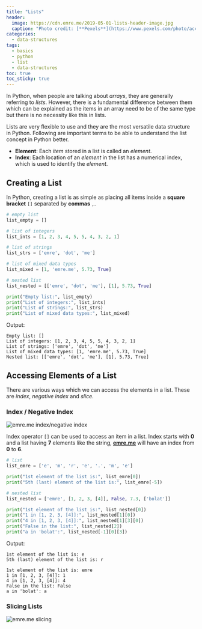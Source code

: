 ```yaml
---
title: "Lists"
header:
  image: https://cdn.emre.me/2019-05-01-lists-header-image.jpg
  caption: "Photo credit: [**Pexels**](https://www.pexels.com/photo/account-black-and-white-business-commerce-209137/)"
categories:
  - data-structures
tags:
  - basics
  - python
  - list
  - data-structures
toc: true
toc_sticky: true
---
```


In Python, when people are talking about *arrays*, they are generally referring to *lists*. However, there is a fundamental difference between them which can be explained as the items in an array need to be of the same type but there is no necessity like this in lists.

Lists are very flexible to use and they are the most versatile data structure in Python. Following are important terms to be able to understand the list concept in Python better.



- **Element**: Each *item* stored in a list is called an *element*.
- **Index**: Each location of an *element* in the list has a numerical index, which is used to identify the *element*.

## Creating a List ##
In Python, creating a list is as simple as placing all items inside a **square bracket** `[]` separated by **commas** `,`.

```python
# empty list
list_empty = []

# list of integers
list_ints = [1, 2, 3, 4, 5, 5, 4, 3, 2, 1]

# list of strings
list_strs = ['emre', 'dot', 'me']

# list of mixed data types
list_mixed = [1, 'emre.me', 5.73, True]

# nested list
list_nested = [['emre', 'dot', 'me'], [1], 5.73, True]

print("Empty list:", list_empty)
print("List of integers:", list_ints)
print("List of strings:", list_strs)
print("List of mixed data types:", list_mixed)
```

Output:
```
Empty list: []
List of integers: [1, 2, 3, 4, 5, 5, 4, 3, 2, 1]
List of strings: ['emre', 'dot', 'me']
List of mixed data types: [1, 'emre.me', 5.73, True]
Nested list: [['emre', 'dot', 'me'], [1], 5.73, True]
```

## Accessing Elements of a List ##

There are various ways which we can access the elements in a list. These are *index*, *negative index* and *slice*.

### Index / Negative Index ###

![emre.me index/negative index](https://cdn.emre.me/2019-05-01-lists-index-negative-index.png)

Index operator `[]` can be used to access an item in a list.
Index starts with **0** and a list having **7** elements like the string, **[emre.me](https://emre.me)** will have an index from **0** to **6**.

```python
# list
list_emre = ['e', 'm', 'r', 'e', '.', 'm', 'e']

print("1st element of the list is:", list_emre[0])
print("5th (last) element of the list is:", list_emre[-5])

# nested list
list_nested = ['emre', [1, 2, 3, [4]], False, 7.3, ['bolat']]

print("1st element of the list is:", list_nested[0])
print("1 in [1, 2, 3, [4]]:", list_nested[1][0])
print("4 in [1, 2, 3, [4]]:", list_nested[1][3][0])
print("False in the list:", list_nested[2])
print("a in 'bolat':", list_nested[-1][0][3])
```

Output:
```
1st element of the list is: e
5th (last) element of the list is: r

1st element of the list is: emre
1 in [1, 2, 3, [4]]: 1
4 in [1, 2, 3, [4]]: 4
False in the list: False
a in 'bolat': a
```

### Slicing Lists ###

![emre.me slicing](https://cdn.emre.me/2019-05-01-lists-slice.png)

